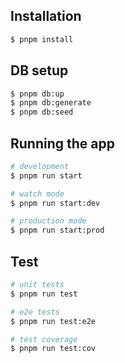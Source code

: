 ## Installation

```bash
$ pnpm install
```

## DB setup
```bash
$ pnpm db:up
$ pnpm db:generate
$ pnpm db:seed
```

## Running the app

```bash
# development
$ pnpm run start

# watch mode
$ pnpm run start:dev

# production mode
$ pnpm run start:prod
```

## Test

```bash
# unit tests
$ pnpm run test

# e2e tests
$ pnpm run test:e2e

# test coverage
$ pnpm run test:cov
```

